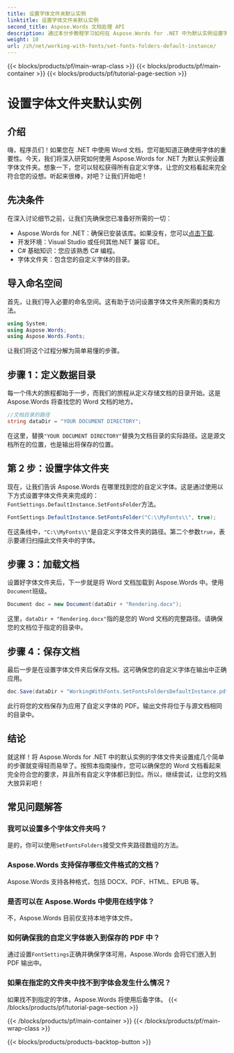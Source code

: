 ```yaml
---
title: 设置字体文件夹默认实例
linktitle: 设置字体文件夹默认实例
second_title: Aspose.Words 文档处理 API
description: 通过本分步教程学习如何在 Aspose.Words for .NET 中为默认实例设置字体文件夹。轻松自定义您的 Word 文档。
weight: 10
url: /zh/net/working-with-fonts/set-fonts-folders-default-instance/
---
```


{{< blocks/products/pf/main-wrap-class >}}
{{< blocks/products/pf/main-container >}}
{{< blocks/products/pf/tutorial-page-section >}}

# 设置字体文件夹默认实例

## 介绍

嗨，程序员们！如果您在 .NET 中使用 Word 文档，您可能知道正确使用字体的重要性。今天，我们将深入研究如何使用 Aspose.Words for .NET 为默认实例设置字体文件夹。想象一下，您可以轻松获得所有自定义字体，让您的文档看起来完全符合您的设想。听起来很棒，对吧？让我们开始吧！

## 先决条件

在深入讨论细节之前，让我们先确保您已准备好所需的一切：
-  Aspose.Words for .NET：确保已安装该库。如果没有，您可以[点击下载](https://releases.aspose.com/words/net/).
- 开发环境：Visual Studio 或任何其他.NET 兼容 IDE。
- C# 基础知识：您应该熟悉 C# 编程。
- 字体文件夹：包含您的自定义字体的目录。

## 导入命名空间

首先，让我们导入必要的命名空间。这有助于访问设置字体文件夹所需的类和方法。

```csharp
using System;
using Aspose.Words;
using Aspose.Words.Fonts;
```

让我们将这个过程分解为简单易懂的步骤。

## 步骤 1：定义数据目录

每一个伟大的旅程都始于一步，而我们的旅程从定义存储文档的目录开始。这是 Aspose.Words 将查找您的 Word 文档的地方。

```csharp
//文档目录的路径
string dataDir = "YOUR DOCUMENT DIRECTORY";
```

在这里，替换`"YOUR DOCUMENT DIRECTORY"`替换为文档目录的实际路径。这是源文档所在的位置，也是输出将保存的位置。

## 第 2 步：设置字体文件夹

现在，让我们告诉 Aspose.Words 在哪里找到您的自定义字体。这是通过使用以下方式设置字体文件夹来完成的：`FontSettings.DefaultInstance.SetFontsFolder`方法。

```csharp
FontSettings.DefaultInstance.SetFontsFolder("C:\\MyFonts\\", true);
```

在这条线中，`"C:\\MyFonts\\"`是自定义字体文件夹的路径。第二个参数`true`，表示要递归扫描此文件夹中的字体。

## 步骤 3：加载文档

设置好字体文件夹后，下一步就是将 Word 文档加载到 Aspose.Words 中。使用`Document`班级。

```csharp
Document doc = new Document(dataDir + "Rendering.docx");
```

这里，`dataDir + "Rendering.docx"`指的是您的 Word 文档的完整路径。请确保您的文档位于指定的目录中。

## 步骤 4：保存文档

最后一步是在设置字体文件夹后保存文档。这可确保您的自定义字体在输出中正确应用。

```csharp
doc.Save(dataDir + "WorkingWithFonts.SetFontsFoldersDefaultInstance.pdf");
```

此行将您的文档保存为应用了自定义字体的 PDF。输出文件将位于与源文档相同的目录中。

## 结论

就这样！将 Aspose.Words for .NET 中的默认实例的字体文件夹设置成几个简单的步骤就变得轻而易举了。按照本指南操作，您可以确保您的 Word 文档看起来完全符合您的要求，并且所有自定义字体都已到位。所以，继续尝试，让您的文档大放异彩吧！

## 常见问题解答

### 我可以设置多个字体文件夹吗？
是的，你可以使用`SetFontsFolders`接受文件夹路径数组的方法。

### Aspose.Words 支持保存哪些文件格式的文档？
Aspose.Words 支持各种格式，包括 DOCX、PDF、HTML、EPUB 等。

### 是否可以在 Aspose.Words 中使用在线字体？
不，Aspose.Words 目前仅支持本地字体文件。

### 如何确保我的自定义字体嵌入到保存的 PDF 中？
通过设置`FontSettings`正确并确保字体可用，Aspose.Words 会将它们嵌入到 PDF 输出中。

### 如果在指定的文件夹中找不到字体会发生什么情况？
如果找不到指定的字体，Aspose.Words 将使用后备字体。
{{< /blocks/products/pf/tutorial-page-section >}}

{{< /blocks/products/pf/main-container >}}
{{< /blocks/products/pf/main-wrap-class >}}

{{< blocks/products/products-backtop-button >}}

